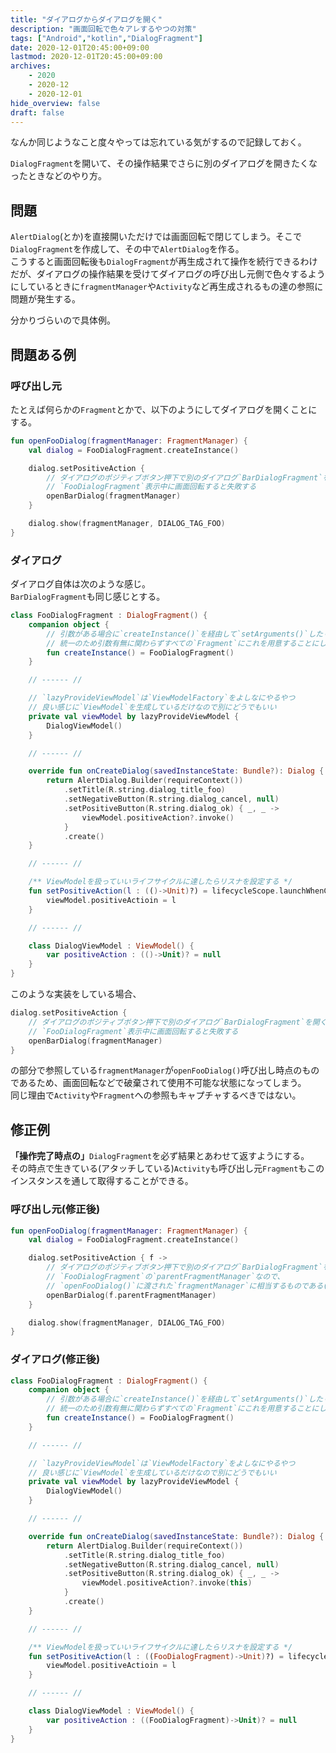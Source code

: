 ```yaml
---
title: "ダイアログからダイアログを開く"
description: "画面回転で色々アレするやつの対策"
tags: ["Android","kotlin","DialogFragment"]
date: 2020-12-01T20:45:00+09:00
lastmod: 2020-12-01T20:45:00+09:00
archives:
    - 2020
    - 2020-12
    - 2020-12-01
hide_overview: false
draft: false
---
```


なんか同じようなこと度々やっては忘れている気がするので記録しておく。

`DialogFragment`を開いて、その操作結果でさらに別のダイアログを開きたくなったときなどのやり方。

## 問題

`AlertDialog`(とか)を直接開いただけでは画面回転で閉じてしまう。そこで`DialogFragment`を作成して、その中で`AlertDialog`を作る。  
こうすると画面回転後も`DialogFragment`が再生成されて操作を続行できるわけだが、ダイアログの操作結果を受けてダイアログの呼び出し元側で色々するようにしているときに`fragmentManager`や`Activity`など再生成されるもの達の参照に問題が発生する。

分かりづらいので具体例。

## 問題ある例

### 呼び出し元

たとえば何らかの`Fragment`とかで、以下のようにしてダイアログを開くことにする。

```kt
fun openFooDialog(fragmentManager: FragmentManager) {
    val dialog = FooDialogFragment.createInstance()

    dialog.setPositiveAction {
        // ダイアログのポジティブボタン押下で別のダイアログ`BarDialogFragment`を開く
        // `FooDialogFragment`表示中に画面回転すると失敗する
        openBarDialog(fragmentManager)
    }

    dialog.show(fragmentManager, DIALOG_TAG_FOO)
}
```

### ダイアログ

ダイアログ自体は次のような感じ。  
`BarDialogFragment`も同じ感じとする。

```kt
class FooDialogFragment : DialogFragment() {
    companion object {
        // 引数がある場合に`createInstance()`を経由して`setArguments()`したりしている
        // 統一のため引数有無に関わらずすべての`Fragment`にこれを用意することにしている
        fun createInstance() = FooDialogFragment()
    }

    // ------ //

    // `lazyProvideViewModel`は`ViewModelFactory`をよしなにやるやつ
    // 良い感じに`ViewModel`を生成しているだけなので別にどうでもいい
    private val viewModel by lazyProvideViewModel {
        DialogViewModel()
    }

    // ------ //

    override fun onCreateDialog(savedInstanceState: Bundle?): Dialog {
        return AlertDialog.Builder(requireContext())
            .setTitle(R.string.dialog_title_foo)
            .setNegativeButton(R.string.dialog_cancel, null)
            .setPositiveButton(R.string.dialog_ok) { _, _ ->
                viewModel.positiveAction?.invoke()
            }
            .create()
    }

    // ------ //

    /** ViewModelを扱っていいライフサイクルに達したらリスナを設定する */
    fun setPositiveAction(l : (()->Unit)?) = lifecycleScope.launchWhenCreated {
        viewModel.positiveActioin = l
    }

    // ------ //

    class DialogViewModel : ViewModel() {
        var positiveAction : (()->Unit)? = null
    }
}
```

このような実装をしている場合、

```kt
dialog.setPositiveAction {
    // ダイアログのポジティブボタン押下で別のダイアログ`BarDialogFragment`を開く
    // `FooDialogFragment`表示中に画面回転すると失敗する
    openBarDialog(fragmentManager)
}
```

の部分で参照している`fragmentManager`が`openFooDialog()`呼び出し時点のものであるため、画面回転などで破棄されて使用不可能な状態になってしまう。  
同じ理由で`Activity`や`Fragment`への参照もキャプチャするべきではない。

## 修正例

**「操作完了時点の」**`DialogFragment`を必ず結果とあわせて返すようにする。  
その時点で生きている(アタッチしている)`Activity`も呼び出し元`Fragment`もこのインスタンスを通して取得することができる。

### 呼び出し元(修正後)

```kt
fun openFooDialog(fragmentManager: FragmentManager) {
    val dialog = FooDialogFragment.createInstance()

    dialog.setPositiveAction { f ->
        // ダイアログのポジティブボタン押下で別のダイアログ`BarDialogFragment`を開く
        // `FooDialogFragment`の`parentFragmentManager`なので、
        // `openFooDialog()`に渡された`fragmentManager`に相当するものである(再生成されていたらインスタンスは別である)
        openBarDialog(f.parentFragmentManager)
    }

    dialog.show(fragmentManager, DIALOG_TAG_FOO)
}
```

### ダイアログ(修正後)

```kt
class FooDialogFragment : DialogFragment() {
    companion object {
        // 引数がある場合に`createInstance()`を経由して`setArguments()`したりしている
        // 統一のため引数有無に関わらずすべての`Fragment`にこれを用意することにしている
        fun createInstance() = FooDialogFragment()
    }

    // ------ //

    // `lazyProvideViewModel`は`ViewModelFactory`をよしなにやるやつ
    // 良い感じに`ViewModel`を生成しているだけなので別にどうでもいい
    private val viewModel by lazyProvideViewModel {
        DialogViewModel()
    }

    // ------ //

    override fun onCreateDialog(savedInstanceState: Bundle?): Dialog {
        return AlertDialog.Builder(requireContext())
            .setTitle(R.string.dialog_title_foo)
            .setNegativeButton(R.string.dialog_cancel, null)
            .setPositiveButton(R.string.dialog_ok) { _, _ ->
                viewModel.positiveAction?.invoke(this)
            }
            .create()
    }

    // ------ //

    /** ViewModelを扱っていいライフサイクルに達したらリスナを設定する */
    fun setPositiveAction(l : ((FooDialogFragment)->Unit)?) = lifecycleScope.launchWhenCreated {
        viewModel.positiveActioin = l
    }

    // ------ //

    class DialogViewModel : ViewModel() {
        var positiveAction : ((FooDialogFragment)->Unit)? = null
    }
}
```
